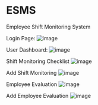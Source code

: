 # ESMS
Employee Shift Monitoring System



Login Page:
![image](https://user-images.githubusercontent.com/119407422/209150948-994bdc28-ce19-4a31-87da-f8324d756786.png)

User Dashboard:
![image](https://user-images.githubusercontent.com/119407422/209151011-1865d58d-f991-4389-834f-df4326ebcf65.png)

Shift Monitoring Checklist
![image](https://user-images.githubusercontent.com/119407422/209151087-acd7fe18-e64c-4d27-ac6c-0761747b8425.png)

Add Shift Monitoring
![image](https://user-images.githubusercontent.com/119407422/209151180-aaf5a468-06ed-43a2-a7cd-1bfae4480270.png)

Employee Evaluation
![image](https://user-images.githubusercontent.com/119407422/209151251-59b3baf4-79d5-4829-bc66-cdb9436fdb08.png)

Add Employee Evaluation
![image](https://user-images.githubusercontent.com/119407422/209151327-7e8c07f6-f2fc-4703-8daf-d00086069b33.png)



